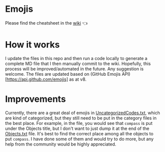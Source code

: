 # Emojis
Please find the cheatsheet in the [wiki](https://github.com/itecompro/markdown-emoji-cheatsheet/wiki) :point_left:

# How it works
I update the files in this repo and then run a code locally to generate a complete MD file that I then manually commit to the wiki. Hopefully, this process will be improved/automated in the future. Any suggestion is welcome. The files are updated based on (GitHub Emojis API)[https://api.github.com/emojis] as at v8.

# Improvements
Currently, there are a great deal of emojis in [UncategorizedCodes.txt](https://github.com/itecompro/markdown-emoji-cheatsheet/blob/master/UncategorizedCodes.txt), which are kind of categorized, but they still need to be put in the category files in the best place. For example, in the file, you would see that `compass` is put under the Objects title, but I don't want to just dump it at the end of the [Objects.txt](https://github.com/itecompro/markdown-emoji-cheatsheet/blob/master/Categories/Objects.txt) file. It's best to find the correct place among all the objects to put `compass`. I have done some of them and would try to do more, but any help from the community would be highly appreciated.